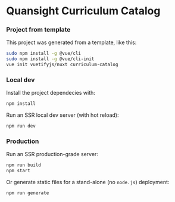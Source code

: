 # Quansight Curriculum Catalog

### Project from template

This project was generated from a template, like this:

```bash
sudo npm install -g @vue/cli
sudo npm install -g @vue/cli-init
vue init vuetifyjs/nuxt curriculum-catalog
```

### Local dev

Install the project dependecies with:

``` bash
npm install
```

Run an SSR local dev server (with hot reload):

```bash
npm run dev
```

### Production

Run an SSR production-grade server:

```bash
npm run build
npm start
```

Or generate static files for a stand-alone (no `node.js`) deployment:

```bash
npm run generate
```

